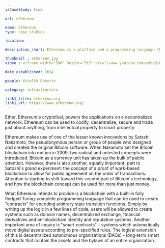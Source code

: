 ```yaml
---
isCaseStudy: true

url: ethereum

name: Ethereum
type: case_studies

location: 

description_short: Ethereum is a platform and a programming language that makes it possible for any developer to build and publish next-generation distributed applications. 

thumbnail : ethereum.jpg
video : <iframe width="560" height="315" src="//www.youtube.com/embed/Clw-qf1sUZg" frameborder="0" allowfullscreen></iframe>

date_established: 2014

people: Vitalik Buterin

category: infrastructure

link1_title: ethereum.org
link1_url: https://www.ethereum.org/
---
```


Ether, Ethereum's cryptofuel, powers the applications on a decentralized network. Ethereum can be used to codify, decentralize, secure and trade just about anything, from intellectual property to smart property.

Ethereum makes use of one of the lesser known innovations by Satashi Nakamoto, the pseudonymous person or group of people who designed and created the original Bitcoin software. When Nakamoto set the Bitcoin blockchain into motion in 2009, two radical and untested concepts were introduced. Bitcoin as a currency unit has taken up the bulk of public attention. However, there is also another, equally important, part to Satoshi's grand experiment: the concept of a proof of work-based blockchain to allow for public agreement on the order of transactions. Attention is starting to shift toward this second part of Bitcoin's technology, and how the blockchain concept can be used for more than just money.

What Ethereum intends to provide is a blockchain with a built-in fully fledged Turing-complete programming language that can be used to create "contracts" for encoding arbitrary state transition functions. Simply by writing up the logic in a few lines of code, users will be allowed to create systems such as domain names, decentralized exchange, financial derivatives and on-blockchain identity and reputation systems. Another important area of inquiry is "smart contracts" - systems which automatically move digital assets according to pre-specified rules. The logical extension of this is decentralized autonomous organizations (DAOs) - long-term smart contracts that contain the assets and the bylaws of an entire organization.